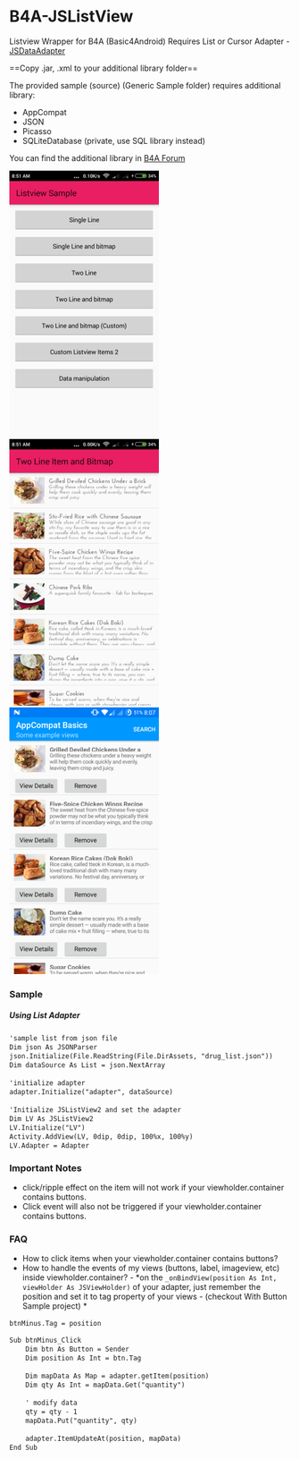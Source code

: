 # B4A-JSListView
Listview Wrapper for B4A (Basic4Android)
Requires List or Cursor Adapter - [JSDataAdapter](https://github.com/salvadorjhai/B4A-JSDataAdapter)

==Copy .jar, .xml to your additional library folder==

The provided sample (source) (Generic Sample folder) requires additional library:
* AppCompat
* JSON
* Picasso
* SQLiteDatabase (private, use SQL library instead)

You can find the additional library in [B4A Forum](https://b4x.com/android/forum/#b4a-development-tool-for-native-android-apps.25)

![sample demo](screenshots/0.png)  ![with picasso](screenshots/3.png) ![with appcompath and buttons](screenshots/7.png)


### Sample
##### Using List Adapter 
```
'sample list from json file
Dim json As JSONParser
json.Initialize(File.ReadString(File.DirAssets, "drug_list.json"))
Dim dataSource As List = json.NextArray

'initialize adapter
adapter.Initialize("adapter", dataSource)

'Initialize JSListView2 and set the adapter
Dim LV As JSListView2
LV.Initialize("LV")
Activity.AddView(LV, 0dip, 0dip, 100%x, 100%y)
LV.Adapter = Adapter
```


### Important Notes
* click/ripple effect on the item will not work if your viewholder.container contains buttons.
* Click event will also not be triggered if your viewholder.container contains buttons.

### FAQ 
* How to click items when your viewholder.container contains buttons? 
* How to handle the events of my views (buttons, label, imageview, etc) inside viewholder.container? - *on the `_onBindView(position As Int, viewHolder As JSViewHolder)` of your adapter, just remember the position and set it to tag property of your views - (checkout With Button Sample project) * 
```
btnMinus.Tag = position
```
```
Sub btnMinus_Click
	Dim btn As Button = Sender
	Dim position As Int = btn.Tag
	
	Dim mapData As Map = adapter.getItem(position)
	Dim qty As Int = mapData.Get("quantity")
	
	' modify data
	qty = qty - 1
	mapData.Put("quantity", qty)
	
	adapter.ItemUpdateAt(position, mapData)	
End Sub
```
